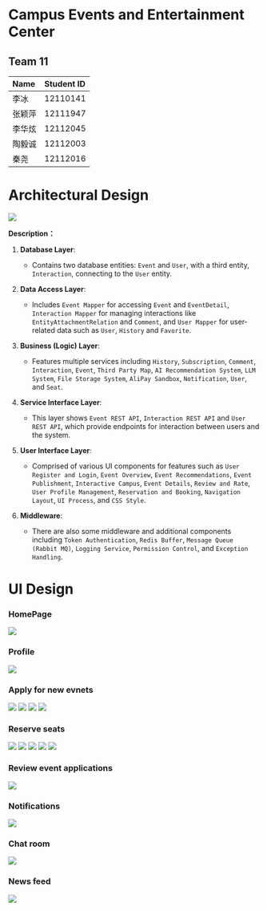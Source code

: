# Campus Events and Entertainment Center

## Team 11

|**Name**|**Student ID**|
|:----|:----|
| 李冰   | 12110141   |
| 张颖萍 | 12111947   |
| 李华炫 | 12112045   |
| 陶毅诚 | 12112003   |
| 秦尧   | 12112016   |

# **Architectural Design**

![](/assets/Architectural_Design.jpg)

**Description：**

1. **Database Layer**:

   - Contains two database entities: `Event` and `User`, with a third entity, `Interaction`, connecting to the `User` entity.

2. **Data Access Layer**:

   - Includes `Event Mapper` for accessing `Event` and `EventDetail`, `Interaction Mapper` for managing interactions like `EntityAttachmentRelation` and `Comment`, and `User Mapper` for user-related data such as `User`, `History` and `Favorite`.

3. **Business (Logic) Layer**:

   - Features multiple services including `History`, `Subscription`, `Comment`, `Interaction`, `Event`, `Third Party Map`, `AI Recommendation System`, `LLM System`, `File Storage System`, `AliPay Sandbox`, `Notification`, `User`, and `Seat`.

4. **Service Interface Layer**:

   - This layer shows `Event REST API`, `Interaction REST API` and `User REST API`, which provide endpoints for interaction between users and the system.

5. **User Interface Layer**:

   - Comprised of various UI components for features such as `User Register and Login`, `Event Overview`, `Event Recommendations`, `Event Publishment`, `Interactive Campus`, `Event Details`, `Review and Rate`, `User Profile Management`, `Reservation and Booking`, `Navigation Layout`, `UI Process`, and `CSS Style`.

6. **Middleware**:
   - There are also some middleware and additional components including `Token Authentication`, `Redis Buffer`, `Message Queue (Rabbit MQ)`, `Logging Service`, `Permission Control`, and `Exception Handling`.

# UI Design
### HomePage


![](/assets/首页、本人申报、参加、收藏、浏览历史.png)

### Profile


![](/assets/个人页面.png)

### Apply for new evnets


![](/assets/申请活动.png)
![](/assets/申请活动(2).png)
![](/assets/申请活动(3).png)
![](/assets/申请活动(4).png)

### Reserve seats


![](/assets/9.png)
![](/assets/10.png)
![](/assets/11.png)
![](/assets/12.png)
![](/assets/13.png)

### Review event applications


![](/assets/审核.png)

### Notifications


![](/assets/通知页.png)

### Chat room


![](/assets/聊天室.png)

### News feed


![](/assets/动态页.png)
